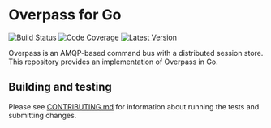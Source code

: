 # Overpass for Go

[![Build Status](http://img.shields.io/travis/over-pass/overpass-go/master.svg?style=flat-square)](https://travis-ci.org/over-pass/overpass-go)
[![Code Coverage](https://img.shields.io/codecov/c/github/over-pass/overpass-go/master.svg?style=flat-square)](https://codecov.io/github/over-pass/overpass-go)
[![Latest Version](https://img.shields.io/github/tag/over-pass/overpass-go.svg?style=flat-square&label=semver)](https://semver.org)

Overpass is an AMQP-based command bus with a distributed session store. This
repository provides an implementation of Overpass in Go.

## Building and testing

Please see [CONTRIBUTING.md](.github/CONTRIBUTING.md) for information about
running the tests and submitting changes.
